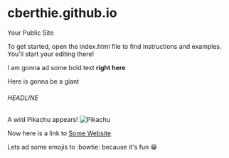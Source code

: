 cberthie.github.io
=====================

Your Public Site

To get started, open the index.html file to find instructions and examples. You'll start your editing there!


I am gonna ad some bold text **right here**

Here is gonna be a giant 
###### HEADLINE

A wild Pikachu appears!
![Pikachu](http://img1.wikia.nocookie.net/__cb20120603213351/sonicpokemon/images/7/77/Pikachu.png)

Now here is a link to [Some Website](http://somewebsite.com.ip4.bz/)

Lets ad some emojis to :bowtie: because it's fun :grin:
